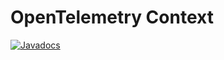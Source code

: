# OpenTelemetry Context

[![Javadocs][javadoc-image]][javadoc-url]

[javadoc-image]: https://www.javadoc.io/badge/io.opentelemetry/opentelemetry-context.svg
[javadoc-url]: https://www.javadoc.io/doc/io.opentelemetry/opentelemetry-context
